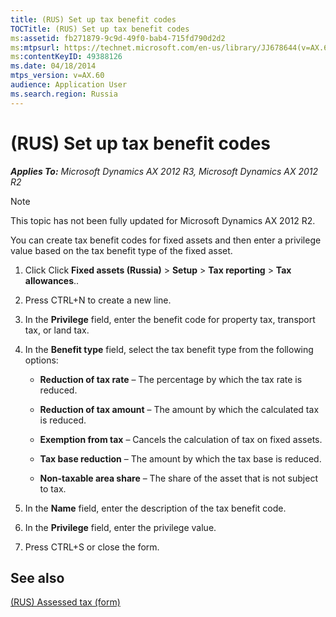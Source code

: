 ```yaml
---
title: (RUS) Set up tax benefit codes
TOCTitle: (RUS) Set up tax benefit codes
ms:assetid: fb271879-9c9d-49f0-bab4-715fd790d2d2
ms:mtpsurl: https://technet.microsoft.com/en-us/library/JJ678644(v=AX.60)
ms:contentKeyID: 49388126
ms.date: 04/18/2014
mtps_version: v=AX.60
audience: Application User
ms.search.region: Russia
---
```


# (RUS) Set up tax benefit codes 


_**Applies To:** Microsoft Dynamics AX 2012 R3, Microsoft Dynamics AX 2012 R2_


> [!NOTE]
> <P>This topic has not been fully updated for Microsoft Dynamics AX 2012 R2.</P>



You can create tax benefit codes for fixed assets and then enter a privilege value based on the tax benefit type of the fixed asset.

1.  Click Click **Fixed assets (Russia)** \> **Setup** \> **Tax reporting** \> **Tax allowances**..

2.  Press CTRL+N to create a new line.

3.  In the **Privilege** field, enter the benefit code for property tax, transport tax, or land tax.

4.  In the **Benefit type** field, select the tax benefit type from the following options:
    
      - **Reduction of tax rate** – The percentage by which the tax rate is reduced.
    
      - **Reduction of tax amount** – The amount by which the calculated tax is reduced.
    
      - **Exemption from tax** – Cancels the calculation of tax on fixed assets.
    
      - **Tax base reduction** – The amount by which the tax base is reduced.
    
      - **Non-taxable area share** – The share of the asset that is not subject to tax.

5.  In the **Name** field, enter the description of the tax benefit code.

6.  In the **Privilege** field, enter the privilege value.

7.  Press CTRL+S or close the form.

## See also

[(RUS) Assessed tax (form)](https://technet.microsoft.com/en-us/library/jj856180\(v=ax.60\))

  


